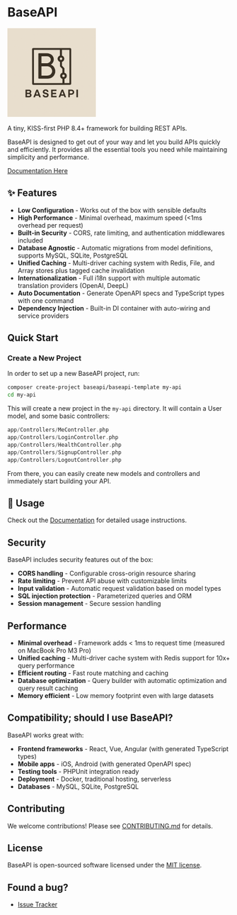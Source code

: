 # BaseAPI

<img src="baseapi.png" alt="BaseAPI Logo" width="200"/>

A tiny, KISS-first PHP 8.4+ framework for building REST APIs.

BaseAPI is designed to get out of your way and let you build APIs quickly and efficiently.
It provides all the essential tools you need while maintaining simplicity and performance.

[Documentation Here](https://baseapi.timanthonyalexander.de)

## ✨ Features

- **Low Configuration** - Works out of the box with sensible defaults
- **High Performance** - Minimal overhead, maximum speed (<1ms overhead per request)
- **Built-in Security** - CORS, rate limiting, and authentication middlewares included
- **Database Agnostic** - Automatic migrations from model definitions, supports MySQL, SQLite, PostgreSQL
- **Unified Caching** - Multi-driver caching system with Redis, File, and Array stores plus tagged cache invalidation
- **Internationalization** - Full i18n support with multiple automatic translation providers (OpenAI, DeepL)
- **Auto Documentation** - Generate OpenAPI specs and TypeScript types with one command
- **Dependency Injection** - Built-in DI container with auto-wiring and service providers

## Quick Start

### Create a New Project

In order to set up a new BaseAPI project, run:

```bash
composer create-project baseapi/baseapi-template my-api
cd my-api
```

This will create a new project in the `my-api` directory.
It will contain a User model, and some basic controllers:

```php
app/Controllers/MeController.php
app/Controllers/LoginController.php
app/Controllers/HealthController.php
app/Controllers/SignupController.php
app/Controllers/LogoutController.php
```

From there, you can easily create new models and controllers and immediately start building your API.

## 📖 Usage

Check out the [Documentation](https://baseapi.timanthonyalexander.de) for detailed usage instructions.

## Security

BaseAPI includes security features out of the box:

- **CORS handling** - Configurable cross-origin resource sharing
- **Rate limiting** - Prevent API abuse with customizable limits
- **Input validation** - Automatic request validation based on model types
- **SQL injection protection** - Parameterized queries and ORM
- **Session management** - Secure session handling

## Performance

- **Minimal overhead** - Framework adds < 1ms to request time (measured on MacBook Pro M3 Pro)
- **Unified caching** - Multi-driver cache system with Redis support for 10x+ query performance
- **Efficient routing** - Fast route matching and caching
- **Database optimization** - Query builder with automatic optimization and query result caching
- **Memory efficient** - Low memory footprint even with large datasets

## Compatibility; should I use BaseAPI?

BaseAPI works great with:

- **Frontend frameworks** - React, Vue, Angular (with generated TypeScript types)
- **Mobile apps** - iOS, Android (with generated OpenAPI spec)
- **Testing tools** - PHPUnit integration ready
- **Deployment** - Docker, traditional hosting, serverless
- **Databases** - MySQL, SQLite, PostgreSQL

## Contributing

We welcome contributions! Please see [CONTRIBUTING.md](CONTRIBUTING.md) for details.

## License

BaseAPI is open-sourced software licensed under the [MIT license](LICENSE).

## Found a bug?

- [Issue Tracker](https://github.com/timanthonyalexander/base-api/issues)
